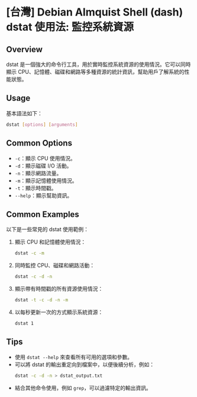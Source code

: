 # [台灣] Debian Almquist Shell (dash) dstat 使用法: 監控系統資源

## Overview
dstat 是一個強大的命令行工具，用於實時監控系統資源的使用情況。它可以同時顯示 CPU、記憶體、磁碟和網路等多種資源的統計資訊，幫助用戶了解系統的性能狀態。

## Usage
基本語法如下：
```bash
dstat [options] [arguments]
```

## Common Options
- `-c`：顯示 CPU 使用情況。
- `-d`：顯示磁碟 I/O 活動。
- `-n`：顯示網路流量。
- `-m`：顯示記憶體使用情況。
- `-t`：顯示時間戳。
- `--help`：顯示幫助資訊。

## Common Examples
以下是一些常見的 dstat 使用範例：

1. 顯示 CPU 和記憶體使用情況：
   ```bash
   dstat -c -m
   ```

2. 同時監控 CPU、磁碟和網路活動：
   ```bash
   dstat -c -d -n
   ```

3. 顯示帶有時間戳的所有資源使用情況：
   ```bash
   dstat -t -c -d -n -m
   ```

4. 以每秒更新一次的方式顯示系統資源：
   ```bash
   dstat 1
   ```

## Tips
- 使用 `dstat --help` 來查看所有可用的選項和參數。
- 可以將 dstat 的輸出重定向到檔案中，以便後續分析，例如：
  ```bash
  dstat -c -d -n > dstat_output.txt
  ```
- 結合其他命令使用，例如 `grep`，可以過濾特定的輸出資訊。
